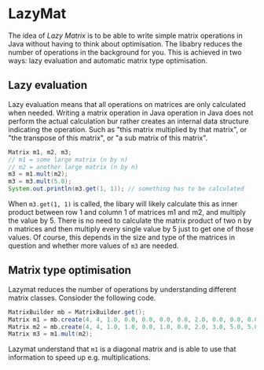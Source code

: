 # LazyMat

The idea of *Lazy Matrix* is to be able to write simple matrix operations in Java without having to think about optimisation. The libabry reduces the number of operations in the background for you. This is achieved in two ways: lazy evaluation and automatic matrix type optimisation.

## Lazy evaluation

Lazy evaluation means that all operations on matrices are only calculated when needed. Writing a matrix operation in Java operation in Java does not perform the actual calculation bur rather creates an internal data structure indicating the operation. Such as "this matrix multiplied by that matrix", or "the transpose of this matrix", or "a sub matrix of this matrix".

```java
Matrix m1, m2, m3;
// m1 = some large matrix (n by n)
// m2 = another large matrix (n by n)
m3 = m1.mult(m2);
m3 = m3.mult(5.0);
System.out.println(m3.get(1, 1)); // something has to be calculated
```

When `m3.get(1, 1)` is called, the libary will likely calculate this as inner product between row 1 and column 1 of matrices m1 and m2, and multiply the value by 5. There is no need to calculate the matrix product of two n by n matrices and then multiply every single value by 5 just to get one of those values. Of course, this depends in the size and type of the matrices in question and whether more values of `m3` are needed.

## Matrix type optimisation

Lazymat reduces the number of operations by understanding different matrix classes. Consioder the following code.

```java
MatrixBuilder mb = MatrixBuilder.get();
Matrix m1 = mb.create(4, 4, 1.0, 0.0, 0.0, 0.0, 0.0, 2.0, 0.0, 0.0, 0.0, 0.0, 3.0, 0.0, 0.0, 0.0, 0.0, 4.0);
Matrix m2 = mb.create(4, 4, 1.0, 1.0, 0.0, 1.0, 0.0, 2.0, 3.0, 5.0, 5.0, 0.0, 3.0, 7.0, 1.0, 8.0, 1.0, 3.0);
Matrix m3 = m1.mult(m2);
```

Lazymat understand that `m1` is a diagonal matrix and is able to use that information to speed up e.g. multiplications.
